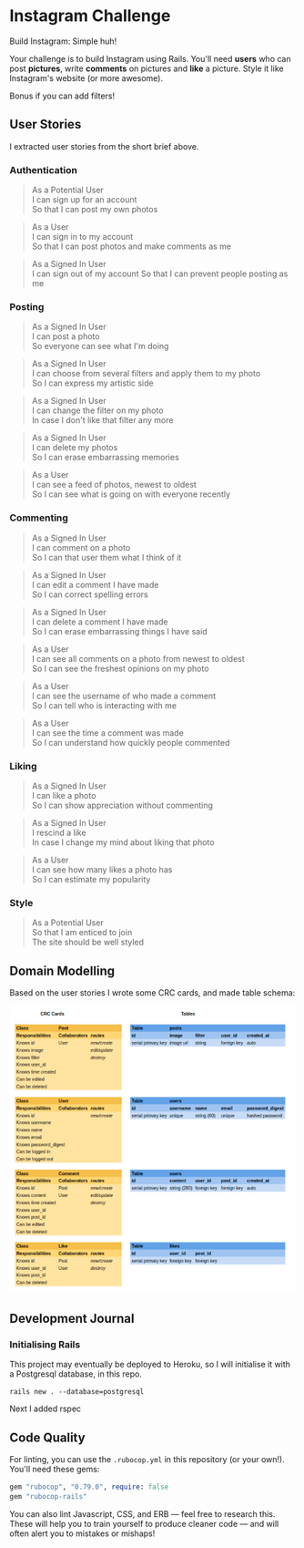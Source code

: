 # Instagram Challenge

Build Instagram: Simple huh!

Your challenge is to build Instagram using Rails. You'll need **users** who can post **pictures**, write **comments** on pictures and **like** a picture. Style it like Instagram's website (or more awesome).

Bonus if you can add filters!

## User Stories

I extracted user stories from the short brief above.

### Authentication

> As a Potential User  
> I can sign up for an account  
> So that I can post my own photos

> As a User  
> I can sign in to my account  
> So that I can post photos and make comments as me

> As a Signed In User  
> I can sign out of my account
> So that I can prevent people posting as me

### Posting

> As a Signed In User  
> I can post a photo  
> So everyone can see what I'm doing

> As a Signed In User  
> I can choose from several filters and apply them to my photo  
> So I can express my artistic side

> As a Signed In User  
> I can change the filter on my photo  
> In case I don't like that filter any more

> As a Signed In User  
> I can delete my photos  
> So I can erase embarrassing memories

> As a User  
> I can see a feed of photos, newest to oldest  
> So I can see what is going on with everyone recently

### Commenting

> As a Signed In User  
> I can comment on a photo  
> So I can that user them what I think of it

> As a Signed In User  
> I can edit a comment I have made  
> So I can correct spelling errors

> As a Signed In User  
> I can delete a comment I have made  
> So I can erase embarrassing things I have said

> As a User  
> I can see all comments on a photo from newest to oldest  
> So I can see the freshest opinions on my photo

> As a User  
> I can see the username of who made a comment  
> So I can tell who is interacting with me

> As a User  
> I can see the time a comment was made  
> So I can understand how quickly people commented

### Liking

> As a Signed In User  
> I can like a photo  
> So I can show appreciation without commenting

> As a Signed In User  
> I rescind a like  
> In case I change my mind about liking that photo

> As a User  
> I can see how many likes a photo has  
> So I can estimate my popularity

### Style

> As a Potential User  
> So that I am enticed to join  
> The site should be well styled

## Domain Modelling

Based on the user stories I wrote some CRC cards, and made table schema:

![CRC Cards and Table Schema](images/insta-clone-crc-table-schema.png)

## Development Journal

### Initialising Rails

This project may eventually be deployed to Heroku, so I will initialise it with a Postgresql database, in this repo.

```shell
rails new . --database=postgresql
```

Next I added rspec 

## Code Quality

For linting, you can use the `.rubocop.yml` in this repository (or your own!).
You'll need these gems:

```ruby
gem "rubocop", "0.79.0", require: false
gem "rubocop-rails"
```

You can also lint Javascript, CSS, and ERB — feel free to research this. These
will help you to train yourself to produce cleaner code — and will often alert
you to mistakes or mishaps!
